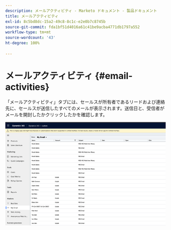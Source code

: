 ```yaml
---
description: メールアクティビティ - Marketo ドキュメント - 製品ドキュメント
title: メールアクティビティ
exl-id: 8c5bd8dc-15a2-49c8-8c1c-e2e0b7c8745b
source-git-commit: fda1bf51d4016a61c41be9acba4771db1797a552
workflow-type: tm+mt
source-wordcount: '43'
ht-degree: 100%

---
```


# メールアクティビティ {#email-activities}

「メールアクティビティ」タブには、セールスが所有者であるリードおよび連絡先に、セールスが送信したすべてのメールが表示されます。送信日と、受信者がメールを開封したかクリックしたかを確認します。

![](assets/email-activities-1.png)
